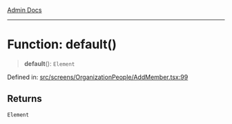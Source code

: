 [Admin Docs](/)

***

# Function: default()

> **default**(): `Element`

Defined in: [src/screens/OrganizationPeople/AddMember.tsx:99](https://github.com/PalisadoesFoundation/talawa-admin/blob/main/src/screens/OrganizationPeople/AddMember.tsx#L99)

## Returns

`Element`
